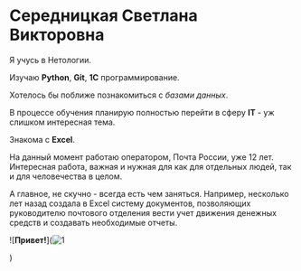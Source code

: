 # Середницкая Светлана Викторовна

Я учусь в Нетологии.

Изучаю **Python**, **Git**, **1С** программирование.

Хотелось бы поближе познакомиться с _базами данных_.

В процессе обучения планирую полностью перейти в сферу **IT** - уж слишком интересная тема.

Знакома с **Excel**.

На данный момент работаю оператором, Почта России, уже 12 лет. Интересная работа, важная и нужная для как для отдельных людей, так и для человечества в целом.

А главное, не скучно - всегда есть чем заняться. 
Например, несколько лет назад создала в Excel систему документов, позволяющих руководителю почтового отделения вести учет движения денежных средств и создавать необходимые отчеты.

![**Привет!**](![1](https://github.com/Serednitskaya-Svetlana/Serednitskaya-Svetlana/assets/147625757/5bb1e334-9e8c-4354-92e6-fba59a3aee26)

)
